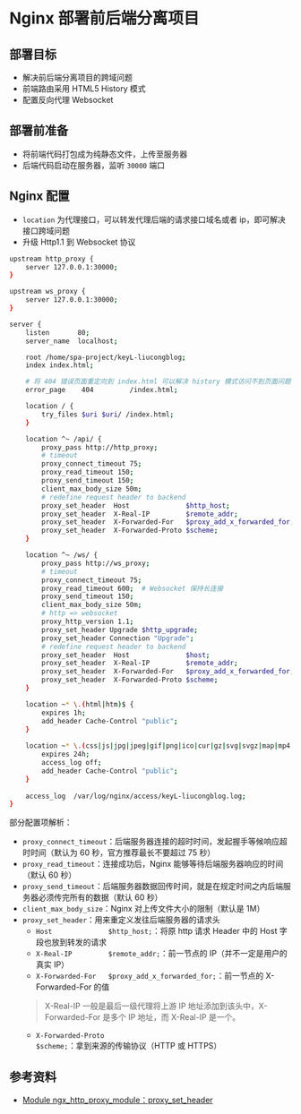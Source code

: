 # Nginx 部署前后端分离项目

## 部署目标

* 解决前后端分离项目的跨域问题
* 前端路由采用 HTML5 History 模式
* 配置反向代理 Websocket

## 部署前准备

* 将前端代码打包成为纯静态文件，上传至服务器
* 后端代码启动在服务器，监听 `30000` 端口

## Nginx 配置

* `location` 为代理接口，可以转发代理后端的请求接口域名或者 ip，即可解决接口跨域问题
* 升级 Http1.1 到 Websocket 协议

```bash
upstream http_proxy {
    server 127.0.0.1:30000;
}

upstream ws_proxy {
    server 127.0.0.1:30000;
}

server {
    listen       80;
    server_name  localhost;

    root /home/spa-project/keyL-liucongblog;
    index index.html;

    # 将 404 错误页面重定向到 index.html 可以解决 history 模式访问不到页面问题
    error_page    404         /index.html;

    location / {
        try_files $uri $uri/ /index.html;
    }

    location ^~ /api/ {
        proxy_pass http://http_proxy;
        # timeout
        proxy_connect_timeout 75;
        proxy_read_timeout 150;
        proxy_send_timeout 150;
        client_max_body_size 50m;
        # redefine request header to backend
        proxy_set_header  Host              $http_host;
        proxy_set_header  X-Real-IP         $remote_addr;
        proxy_set_header  X-Forwarded-For   $proxy_add_x_forwarded_for;
        proxy_set_header  X-Forwarded-Proto $scheme;
    }

    location ^~ /ws/ {
        proxy_pass http://ws_proxy;
        # timeout
        proxy_connect_timeout 75;
        proxy_read_timeout 600;  # Websocket 保持长连接
        proxy_send_timeout 150;
        client_max_body_size 50m;
        # http => websocket
        proxy_http_version 1.1;
        proxy_set_header Upgrade $http_upgrade;
        proxy_set_header Connection "Upgrade";
        # redefine request header to backend
        proxy_set_header  Host              $host;
        proxy_set_header  X-Real-IP         $remote_addr;
        proxy_set_header  X-Forwarded-For   $proxy_add_x_forwarded_for;
        proxy_set_header  X-Forwarded-Proto $scheme;
    }

    location ~* \.(html|htm)$ { 
        expires 1h;
        add_header Cache-Control "public"; 
    }
    
    location ~* \.(css|js|jpg|jpeg|gif|png|ico|cur|gz|svg|svgz|map|mp4|ogg|ogv|webm|htc)$ { 
        expires 24h;
        access_log off; 
        add_header Cache-Control "public"; 
    } 
    
    access_log  /var/log/nginx/access/keyL-liucongblog.log;
}
```

部分配置项解析：

* `proxy_connect_timeout`：后端服务器连接的超时时间，发起握手等候响应超时时间（默认为 60 秒，官方推荐最长不要超过 75 秒）
* `proxy_read_timeout`：连接成功后，Nginx 能够等待后端服务器响应的时间（默认 60 秒）
* `proxy_send_timeout`：后端服务器数据回传时间，就是在规定时间之内后端服务器必须传完所有的数据（默认 60 秒）
* `client_max_body_size`：Nginx 对上传文件大小的限制（默认是 1M）
* `proxy_set_header`：用来重定义发往后端服务器的请求头
  * `Host              $http_host;`：将原 http 请求 Header 中的 Host 字段也放到转发的请求
  * `X-Real-IP         $remote_addr;`：前一节点的 IP（并不一定是用户的真实 IP）
  * `X-Forwarded-For   $proxy_add_x_forwarded_for;`：前一节点的 X-Forwarded-For 的值
  > X-Real-IP 一般是最后一级代理将上游 IP 地址添加到该头中，X-Forwarded-For 是多个 IP 地址，而 X-Real-IP 是一个。
  * `X-Forwarded-Proto $scheme;`：拿到来源的传输协议（HTTP 或 HTTPS）

## 参考资料

* [Module ngx_http_proxy_module：proxy_set_header](http://nginx.org/en/docs/http/ngx_http_proxy_module.html#proxy_set_header "Module ngx_http_proxy_module：proxy_set_header")


